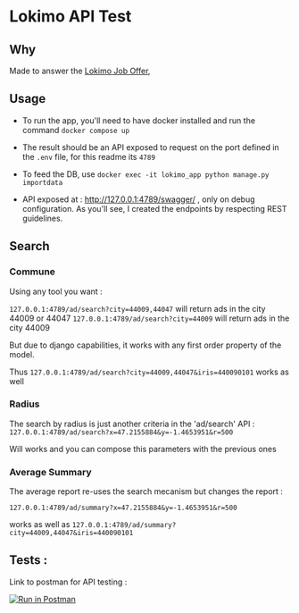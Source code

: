 # Lokimo API Test

## Why

Made to answer
the [Lokimo Job Offer](https://lokimo.notion.site/Test-technique-d-veloppeur-backend-eb5cccdb2ee744daa7eca404b38267bb),

## Usage

- To run the app, you'll need to have docker installed and run the command `docker compose up`

- The result should be an API exposed to request on the port defined in the `.env` file, for this readme its `4789`

- To feed the DB, use `docker exec -it lokimo_app python manage.py importdata`

- API exposed at : http://127.0.0.1:4789/swagger/ , only on debug configuration. As you'll see, I created the endpoints by respecting REST guidelines. 

## Search

### Commune

Using any tool you want :

`127.0.0.1:4789/ad/search?city=44009,44047` will return ads in the city 44009 or 44047
`127.0.0.1:4789/ad/search?city=44009` will return ads in the city 44009

But due to django capabilities, it works with any first order property of the model.

Thus `127.0.0.1:4789/ad/search?city=44009,44047&iris=440090101` works as well

### Radius

The search by radius is just another criteria in the 'ad/search' API :
`127.0.0.1:4789/ad/search?x=47.2155884&y=-1.4653951&r=500`

Will works and you can compose this parameters with the previous ones

### Average Summary

The average report re-uses the search mecanism but changes the report :

`127.0.0.1:4789/ad/summary?x=47.2155884&y=-1.4653951&r=500`

works as well as
`127.0.0.1:4789/ad/summary?city=44009,44047&iris=440090101`

## Tests :

Link to postman for API testing :

[![Run in Postman](https://run.pstmn.io/button.svg)](https://app.getpostman.com/run-collection/3578733-5d184ae9-a6f4-42a4-9818-e20aaf2e052b?action=collection%2Ffork&collection-url=entityId%3D3578733-5d184ae9-a6f4-42a4-9818-e20aaf2e052b%26entityType%3Dcollection%26workspaceId%3D820084a1-60de-4880-8df5-1e6e7432c9d6)
